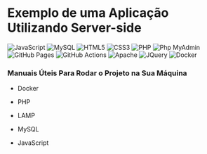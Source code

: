 # Exemplo de uma Aplicação Utilizando Server-side


![JavaScript](https://img.shields.io/badge/-JavaScript-black?style=flat-square&logo=javascript)
![MySQL](https://img.shields.io/badge/-MySQL-4479A1?style=flat-square&logo=mysql&logoColor=white)
![HTML5](https://img.shields.io/badge/-HTML5-E34F26?style=flat-square&logo=html5&logoColor=white)
![CSS3](https://img.shields.io/badge/-CSS3-1572B6?style=flat-square&logo=css3)
![PHP](https://img.shields.io/badge/%20%20PHP%20%20%20-white?style=flat&logo=php&logoColor=white&color=%23777BB4)
![Php MyAdmin](https://img.shields.io/badge/Php_MyAdmin-white?style=flat&logo=phpmyadmin&logoColor=white&color=%23777BB4)
![GitHub Pages](https://img.shields.io/badge/GitHub_Pages-white?style=flat&logo=githubpages&logoColor=white&color=%23222222)
![GitHub Actions](https://img.shields.io/badge/GitHub_Actions-white?style=flat&logo=githubactions&logoColor=white&color=%232088FF)
![Apache](https://img.shields.io/badge/Apache-white?style=flat&logo=apache&logoColor=white&color=%23D22128)
![JQuery](https://img.shields.io/badge/JQuery-white?style=flat&logo=jquery&logoColor=white&color=%230769AD)
![Docker](https://img.shields.io/badge/Docker-white?style=flat&logo=docker&logoColor=white&color=%232496ED)


### Manuais Úteis Para Rodar o Projeto na Sua Máquina

- Docker

- PHP

- LAMP

- MySQL

- JavaScript